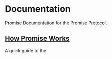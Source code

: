 # Documentation
Promise Documentation for the Promise Protocol.

## [How Promise Works](https://github.com/Promise-Protocol/Documentation/blob/master/howpromiseworks.md) 
A quick guide to the
